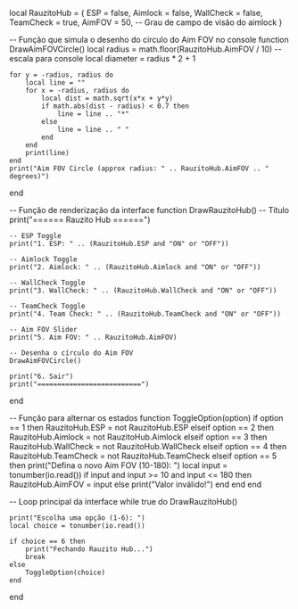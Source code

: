 local RauzitoHub = {
    ESP = false,
    Aimlock = false,
    WallCheck = false,
    TeamCheck = true,
    AimFOV = 50, -- Grau de campo de visão do aimlock
}

-- Função que simula o desenho do círculo do Aim FOV no console
function DrawAimFOVCircle()
    local radius = math.floor(RauzitoHub.AimFOV / 10)  -- escala para console
    local diameter = radius * 2 + 1

    for y = -radius, radius do
        local line = ""
        for x = -radius, radius do
            local dist = math.sqrt(x*x + y*y)
            if math.abs(dist - radius) < 0.7 then
                line = line .. "*"
            else
                line = line .. " "
            end
        end
        print(line)
    end
    print("Aim FOV Circle (approx radius: " .. RauzitoHub.AimFOV .. " degrees)")
end

-- Função de renderização da interface
function DrawRauzitoHub()
    -- Título
    print("====== Rauzito Hub ======")

    -- ESP Toggle
    print("1. ESP: " .. (RauzitoHub.ESP and "ON" or "OFF"))

    -- Aimlock Toggle
    print("2. Aimlock: " .. (RauzitoHub.Aimlock and "ON" or "OFF"))

    -- WallCheck Toggle
    print("3. WallCheck: " .. (RauzitoHub.WallCheck and "ON" or "OFF"))

    -- TeamCheck Toggle
    print("4. Team Check: " .. (RauzitoHub.TeamCheck and "ON" or "OFF"))

    -- Aim FOV Slider
    print("5. Aim FOV: " .. RauzitoHub.AimFOV)

    -- Desenha o círculo do Aim FOV
    DrawAimFOVCircle()

    print("6. Sair")
    print("==========================")
end

-- Função para alternar os estados
function ToggleOption(option)
    if option == 1 then
        RauzitoHub.ESP = not RauzitoHub.ESP
    elseif option == 2 then
        RauzitoHub.Aimlock = not RauzitoHub.Aimlock
    elseif option == 3 then
        RauzitoHub.WallCheck = not RauzitoHub.WallCheck
    elseif option == 4 then
        RauzitoHub.TeamCheck = not RauzitoHub.TeamCheck
    elseif option == 5 then
        print("Defina o novo Aim FOV (10-180): ")
        local input = tonumber(io.read())
        if input and input >= 10 and input <= 180 then
            RauzitoHub.AimFOV = input
        else
            print("Valor inválido!")
        end
    end
end

-- Loop principal da interface
while true do
    DrawRauzitoHub()

    print("Escolha uma opção (1-6): ")
    local choice = tonumber(io.read())

    if choice == 6 then
        print("Fechando Rauzito Hub...")
        break
    else
        ToggleOption(choice)
    end
end

